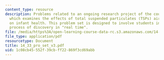 ```yaml
---
content_type: resource
description: Problems related to an ongoing research project of the course instructor
  which examines the effects of total suspended particulates (TSPs) air pollution
  on infant health. This problem set is designed to involve students in the scientific
  process of discovery in "real time".
file: /media/https%3A/open-learning-course-data-rc.s3.amazonaws.com/14-33-economics-research-and-communication-spring-2005/1c08cb45552f39cbff22869f3cd69abb_14_33_pro_set_v3.pdf
file_type: application/pdf
resourcetype: Document
title: 14_33_pro_set_v3.pdf
uid: 1c08cb45-552f-39cb-ff22-869f3cd69abb
---
```

